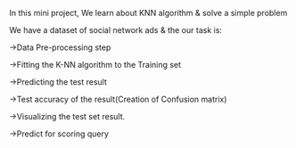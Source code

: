 In this mini project,
We learn about KNN algorithm & solve a simple problem

We have a dataset of social network ads & the our task is:

->Data Pre-processing step

->Fitting the K-NN algorithm to the Training set

->Predicting the test result

->Test accuracy of the result(Creation of Confusion matrix)

->Visualizing the test set result.

->Predict for scoring query
